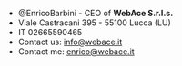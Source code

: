 - @EnricoBarbini - CEO of **WebAce S.r.l.s.**
- Viale Castracani 395 - 55100 Lucca (LU)
- IT 02665590465
- Contact us: info@webace.it
- Contact me: enrico@webace.it

